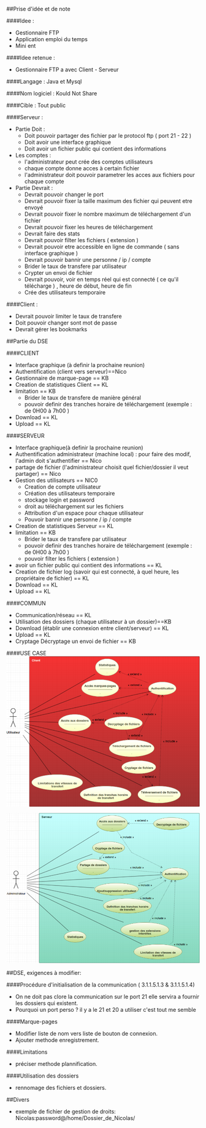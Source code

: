 ##Prise d'idée et de note

####Idee :
- Gestionnaire FTP
- Application emploi du temps 
- Mini ent

####Idee retenue :
- Gestionnaire FTP a avec Client - Serveur

####Langage : 
Java et Mysql

####Nom logiciel :
Kould Not Share

####Cible :
Tout public 

####Serveur :
- Partie Doit :
	- Doit pouvoir partager des fichier par le protocol ftp ( port 21 - 22 )
	- Doit avoir une interface graphique
	- Doit avoir un fichier public qui contient des informations
- Les comptes :
	- l'administrateur peut crée des comptes utilisateurs
	- chaque compte donne acces à certain fichier
	- l'administrateur doit pouvoir parametrer les acces aux fichiers pour chaque compte
- Partie Devrait :
	- Devrait pouvoir changer le port
	- Devrait pouvoir fixer la taille maximum des fichier qui peuvent etre envoyé
	- Devrait pouvoir fixer le nombre maximum de téléchargement d'un fichier
	- Devrait pouvoir fixer les heures de téléchargement
	- Devrait faire des stats
	- Devrait pouvoir filter les fichiers ( extension ) 
	- Devrait pouvoir etre accessible en ligne de commande ( sans interface graphique )
	- Devrait pouvoir bannir une personne / ip / compte
	- Brider le taux de transfere par utilisateur 
	- Crypter un envoi de fichier
	- Devrait pouvoir, voir en temps réel qui est connecté ( ce qu'il télécharge ) , heure de début, heure de fin
	- Crée des utilisateurs temporaire

####Client :
- Devrait pouvoir limiter le taux de transfere
- Doit pouvoir changer sont mot de passe
- Devrait gérer les bookmarks
	


##Partie du DSE

####CLIENT
- Interface graphique (à definir la prochaine reunion)
- Authentification (client vers serveur)==Nico
- Gestionnaire de marque-page == KB
- Creation de statistiques Client == KL
- limitation == KB
	- Brider le taux de transfere de manière général
	- pouvoir definir des tranches horaire de téléchargement (exemple : de 0H00 à 7h00 )
- Download == KL
- Upload == KL

####SERVEUR
- Interface graphique(à definir la prochaine reunion)
- Authentification administrateur (machine local) : pour faire des modif, l'admin doit s'authentifier == Nico
- partage de fichier (l'administrateur choisit quel fichier/dossier il veut partager) == Nico
- Gestion des utilisateurs == NIC0
	- Creation de compte utilisateur
	- Création des utilisateurs temporaire
	- stockage login et password
	- droit au téléchargement sur les fichiers
	- Attribution d'un espace pour chaque utilisateur
	- Pouvoir bannir une personne / ip / compte
- Creation de statistiques Serveur == KL
- limitation  == KB
	- Brider le taux de transfere par utilisateur
	- pouvoir definir des tranches horaire de téléchargement (exemple : de 0H00 à 7h00 )
	- pouvoir filter les fichiers ( extension )
- avoir un fichier public qui contient des informations == KL
- Creation de fichier log (savoir qui est connecté, à quel heure, les propriétaire de fichier) == KL
- Download == KL
- Upload   == KL

####COMMUN
- Communication/réseau == KL
- Utilisation des dossiers (chaque utilisateur à un dossier)==KB
- Download (établir une connexion entre client/serveur) == KL
- Upload == KL
- Cryptage Décryptage un envoi de fichier == KB

####USE CASE
![Use case client](https://raw.githubusercontent.com/kaldoran/Projet_GL/dev/Document_des_exigences/Ressources/Client.png "Use case client")

![Use case serveur](https://raw.githubusercontent.com/kaldoran/Projet_GL/dev/Document_des_exigences/Ressources/Serveur.png "Use case serveur")

##DSE, exigences à modifier:

####Procédure d'initialisation de la communication ( 3.1.1.5.1.3 & 3.1.1.5.1.4)
- On ne doit pas clore la communication sur le port 21 elle servira a fournir les dossiers qui existent.
- Pourquoi un port perso ? il y a le 21 et 20 a utiliser c'est tout me semble

####Marque-pages 
- Modifier liste de nom vers liste de bouton de connexion.
- Ajouter methode enregistrement.

####Limitations
- préciser methode plannification.

####Utilisation des dossiers
- rennomage des fichiers et dossiers.

##Divers
- exemple de fichier de gestion de droits: Nicolas:password@/home/Dossier_de_Nicolas/
	





